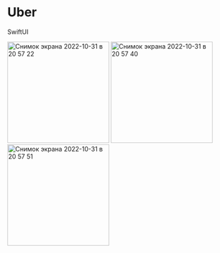# Uber
SwiftUI

<img width="230" alt="Снимок экрана 2022-10-31 в 20 57 22" src="https://user-images.githubusercontent.com/81078334/199039028-6f1c7750-9c59-4652-9aae-e94952387be4.png">
<img width="230" alt="Снимок экрана 2022-10-31 в 20 57 40" src="https://user-images.githubusercontent.com/81078334/199039063-2af2a1d3-60cd-4f4d-8b5c-9d5d819a20e9.png">
<img width="230" alt="Снимок экрана 2022-10-31 в 20 57 51" src="https://user-images.githubusercontent.com/81078334/199039076-8dc47c38-22f5-47d2-aa63-f93bd15a8f15.png">
